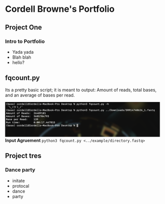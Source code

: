 # Cordell Browne's Portfolio

## Project One 
### Intro to Portfolio 
* Yada yada 
* Blah blah 
* hello? 

## fqcount.py 
Its a pretty basic script; it is meant to output: Amount of reads, total bases, and an average of bases per read.

![alt text](https://github.com/C0RD3LL/Portfolio/blob/main/extra/Screen%20Shot%202022-01-03%20at%208.10.32%20AM.png)
**Input Agruement** 
`python3 fqcount.py <../example/directory.fastq>`

## Project tres
### Dance party
* initate 
* protocal
* dance 
* party 
